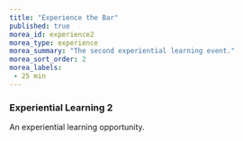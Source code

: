 ```yaml
---
title: "Experience the Bar"
published: true
morea_id: experience2
morea_type: experience
morea_summary: "The second experiential learning event."
morea_sort_order: 2
morea_labels:
 - 25 min
---
```


### Experiential Learning 2

An experiential learning opportunity.  

